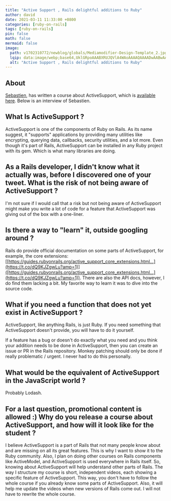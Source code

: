 ```yaml
---
title: "Active Support , Rails delightful additions to Ruby"
author: david
date: 2021-03-11 11:33:00 +0800
categories: [ruby-on-rails]
tags: [ruby-on-rails]
pin: false
math: false
mermaid: false
image:
  path: v1702310772/newblog/globals/Mediamodifier-Design-Template_2.jpg
  lqip: data:image/webp;base64,UklGRpoAAABXRUJQVlA4WAoAAAAQAAAADwAABwAAQUxQSDIAAAARL0AmbZurmr57yyIiqE8oiG0bejIYEQTgqiDA9vqnsUSI6H+oAERp2HZ65qP/VIAWAFZQOCBCAAAA8AEAnQEqEAAIAAVAfCWkAALp8sF8rgRgAP7o9FDvMCkMde9PK7euH5M1m6VWoDXf2FkP3BqV0ZYbO6NA/VFIAAAA
  alt: "Active Support , Rails delightful additions to Ruby"
---
```


## About 

[Sebastien](https://twitter.com/websebdev), has written a course about ActiveSupport, which is [available here](https://courses.webseb.dev/activesupport-the-unnocited-power-behind-rails). Below is an interview of Sebastien.

## What Is ActiveSupport ? 

ActiveSupport is one of the components of Ruby on Rails. As its name suggest, it "supports" applications by providing many utilities like encrypting, querying data, callbacks, security utilities, and a lot more. Even though it's part of Rails, ActiveSupport can be installed in any Ruby project with its gem. Which is what many libraries are doing. 

##  As a Rails developer, I didn't know what it actually was, before I discovered one of your tweet. What is the risk of **not** being aware of ActiveSupport ? 

I'm not sure if I would call that a risk but not being aware of ActiveSupport might make you write a lot of code for a feature that ActiveSupport was giving out of the box with a one-liner. 

##  Is there a way to "learn" it, outside googling around ? 

Rails do provide official documentation on some parts of ActiveSupport, for example, the core extensions: [[https://guides.rubyonrails.org/active_support_core_extensions.html…](https://t.co/dQ9KJZgwLu?amp=1)]([https://guides.rubyonrails.org/active_support_core_extensions.html…](https://t.co/dQ9KJZgwLu?amp=1)). There are also the API docs, however, I do find them lacking a bit. My favorite way to learn it was to dive into the source code. 

##  What if you need a function that does not yet exist in ActiveSupport ? 

ActiveSupport, like anything Rails, is just Ruby. If you need something that ActiveSupport doesn't provide, you will have to do it yourself. 

If a feature has a bug or doesn't do exactly what you need and you think your addition needs to be done in ActiveSupport, then  you can create an issue or PR in the Rails repository. Monkey patching should only be done if really problematic / urgent. I never had to do this personally.

## What would be the equivalent of ActiveSupport in the JavaScript world ? 

Probably Lodash. 

## For a last question, promotional content is allowed :) Why do you release a course about ActiveSupport, and how will it look like for the student ? 

I believe ActiveSupport is a part of Rails that not many people know about and are missing on all its great features. This is why I want to show it to the Ruby community. Also, I plan on doing other courses on Rails components like ActiveModel, and ActiveSupport is used everywhere in Rails itself. So, knowing about ActiveSupport will help understand other parts of Rails. The way I structure my course is short, independent videos, each showing a specific feature of ActiveSupport. This way, you don't have to follow the whole course if you already know some parts of ActiveSupport. Also, it will help me update the videos when new versions of Rails come out. I will not have to rewrite the whole course.